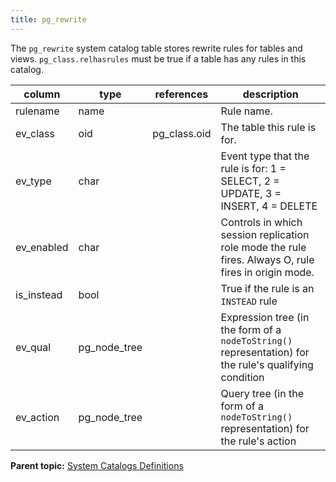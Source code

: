 ```yaml
---
title: pg_rewrite 
---
```


The `pg_rewrite` system catalog table stores rewrite rules for tables and views. `pg_class.relhasrules` must be true if a table has any rules in this catalog.

|column|type|references|description|
|------|----|----------|-----------|
|rulename|name||Rule name.|
|ev\_class|oid|pg\_class.oid|The table this rule is for.|
|ev\_type|char||Event type that the rule is for: 1 = SELECT, 2 = UPDATE, 3 = INSERT, 4 = DELETE|
|ev\_enabled|char||Controls in which session replication role mode the rule fires. Always O, rule fires in origin mode.|
|is\_instead|bool||True if the rule is an `INSTEAD` rule|
|ev\_qual|pg\_node\_tree||Expression tree \(in the form of a `nodeToString()` representation\) for the rule's qualifying condition|
|ev\_action|pg\_node\_tree||Query tree \(in the form of a `nodeToString()` representation\) for the rule's action|

**Parent topic:** [System Catalogs Definitions](../system_catalogs/catalog_ref-html.html)

